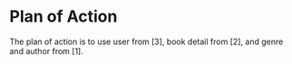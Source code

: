 # Plan of Action

The plan of action is to use user from [3], book detail from [2], and genre and author from [1].
